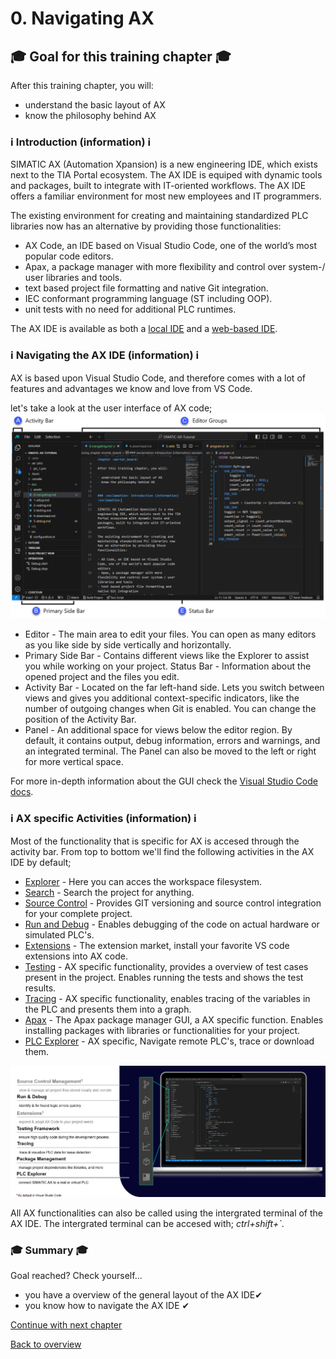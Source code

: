 # 0. Navigating AX

## :mortar_board: Goal for this training chapter :mortar_board:

After this training chapter, you will:

- understand the basic layout of AX
- know the philosophy behind AX


### :information_source: Introduction (information) :information_source:

SIMATIC AX (Automation Xpansion) is a new engineering IDE, which exists next to the TIA Portal ecosystem. The AX IDE is equiped with dynamic tools and packages, built to integrate with IT-oriented workflows. The AX IDE offers a familiar environment for most new employees and IT programmers.

The existing environment for creating and maintaining standardized PLC libraries now has an alternative by providing those functionalities:

- AX Code, an IDE based on Visual Studio Code, one of the world’s most popular code editors.
- Apax, a package manager with more flexibility and control over system-/ user libraries and tools.
- text based project file formatting and native Git integration.
- IEC conformant programming language (ST including OOP).
- unit tests with no need for additional PLC runtimes.

The AX IDE is available as both a [local IDE](https://console.simatic-ax.siemens.io/downloads) and a [web-based IDE](https://console.simatic-ax.siemens.io/workspaces).

### :information_source: Navigating the AX IDE (information) :information_source:

AX is based upon Visual Studio Code, and therefore comes with a lot of features and advantages we know and love from VS Code.

let's take a look at the user interface of AX code;
![drawing](./assets/gui.png)

- Editor - The main area to edit your files. You can open as many editors as you like side by side vertically and horizontally.
- Primary Side Bar - Contains different views like the Explorer to assist you while working on your project.
Status Bar - Information about the opened project and the files you edit.
- Activity Bar - Located on the far left-hand side. Lets you switch between views and gives you additional context-specific indicators, like the number of outgoing changes when Git is enabled. You can change the position of the Activity Bar. 
- Panel - An additional space for views below the editor region. By default, it contains output, debug information, errors and warnings, and an integrated terminal. The Panel can also be moved to the left or right for more vertical space.

For more in-depth information about the GUI check the [Visual Studio Code docs](https://code.visualstudio.com/docs/getstarted/userinterface).


### :information_source: AX specific Activities (information) :information_source:

Most of the functionality that is specific for AX is accesed through the activity bar. From top to bottom we'll find the following activities in the AX IDE by default;
- [Explorer](https://code.visualstudio.com/docs/getstarted/userinterface) - Here you can acces the workspace filesystem.
- [Search](https://code.visualstudio.com/docs/getstarted/userinterface) - Search the project for anything.
- [Source Control](https://code.visualstudio.com/docs/sourcecontrol/overview) - Provides GIT versioning and source control integration for your complete project. 
- [Run and Debug](https://console.simatic-ax.siemens.io/docs/plc-debugging) - Enables debugging of the code on actual hardware or simulated PLC's.
- [Extensions](https://code.visualstudio.com/docs/editor/extension-marketplace) - The extension market, install your favorite VS code extensions into AX code.
- [Testing](https://console.simatic-ax.siemens.io/docs/axunitst) - AX specific functionality, provides a overview of test cases present in the project. Enables running the tests and shows the test results.
- [Tracing](https://console.simatic-ax.siemens.io/docs/tracing) - AX specific functionality, enables tracing of the variables in the PLC and presents them into a graph.
- [Apax](https://console.simatic-ax.siemens.io/docs/apax) - The Apax package manager GUI, a AX specific function. Enables installing packages with libraries or functionalities for your project.
- [PLC Explorer](https://console.simatic-ax.siemens.io/docs/axcode/plc-explorer#plc-explorer) - AX specific, Navigate remote PLC's, trace or download them. 


![drawing](./assets/actionpanel.png)

All AX functionalities can also be called using the intergrated terminal of the AX IDE. The intergrated terminal can be accesed with; *ctrl+shift+`*. 

### :mortar_board: Summary :mortar_board:

Goal reached? Check yourself...

- you have a overview of the general layout of the AX IDE✔
- you know how to navigate the AX IDE ✔

[Continue with next chapter](./1-setup.md)

[Back to overview](./../README.md)
